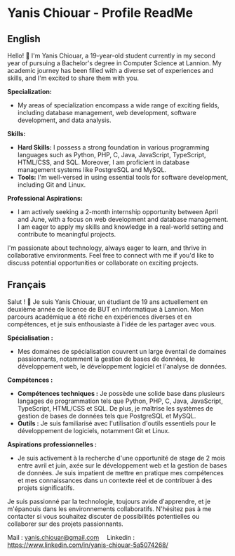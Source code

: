 # Yanis Chiouar - Profile ReadMe

## English

Hello! 👋 I'm Yanis Chiouar, a 19-year-old student currently in my second year of pursuing a Bachelor's degree in Computer Science at Lannion. My academic journey has been filled with a diverse set of experiences and skills, and I'm excited to share them with you.


**Specialization:**
- My areas of specialization encompass a wide range of exciting fields, including database management, web development, software development, and data analysis.

**Skills:**
- **Hard Skills:** I possess a strong foundation in various programming languages such as Python, PHP, C, Java, JavaScript, TypeScript, HTML/CSS, and SQL. Moreover, I am proficient in database management systems like PostgreSQL and MySQL.
- **Tools:** I'm well-versed in using essential tools for software development, including Git and Linux.

**Professional Aspirations:**
- I am actively seeking a 2-month internship opportunity between April and June, with a focus on web development and database management. I am eager to apply my skills and knowledge in a real-world setting and contribute to meaningful projects.

I'm passionate about technology, always eager to learn, and thrive in collaborative environments. Feel free to connect with me if you'd like to discuss potential opportunities or collaborate on exciting projects.

## Français

Salut ! 👋 Je suis Yanis Chiouar, un étudiant de 19 ans actuellement en deuxième année de licence de BUT en informatique à Lannion. Mon parcours académique a été riche en expériences diverses et en compétences, et je suis enthousiaste à l'idée de les partager avec vous.


**Spécialisation :**
- Mes domaines de spécialisation couvrent un large éventail de domaines passionnants, notamment la gestion de bases de données, le développement web, le développement logiciel et l'analyse de données.

**Compétences :**
- **Compétences techniques :** Je possède une solide base dans plusieurs langages de programmation tels que Python, PHP, C, Java, JavaScript, TypeScript, HTML/CSS et SQL. De plus, je maîtrise les systèmes de gestion de bases de données tels que PostgreSQL et MySQL.
- **Outils :** Je suis familiarisé avec l'utilisation d'outils essentiels pour le développement de logiciels, notamment Git et Linux.

**Aspirations professionnelles :**
- Je suis activement à la recherche d'une opportunité de stage de 2 mois entre avril et juin, axée sur le développement web et la gestion de bases de données. Je suis impatient de mettre en pratique mes compétences et mes connaissances dans un contexte réel et de contribuer à des projets significatifs.

Je suis passionné par la technologie, toujours avide d'apprendre, et je m'épanouis dans les environnements collaboratifs. N'hésitez pas à me contacter si vous souhaitez discuter de possibilités potentielles ou collaborer sur des projets passionnants.

Mail : yanis.chiouar@gmail.com <img style="width:10px" src="https://mailmeteor.com/logos/assets/PNG/Gmail_Logo_512px.png"/>
Linkedin : https://www.linkedin.com/in/yanis-chiouar-5a5074268/ <img style="width:10px" src="https://static.vecteezy.com/system/resources/previews/018/930/587/non_2x/linkedin-logo-linkedin-icon-transparent-free-png.png"/>
